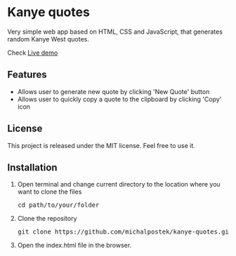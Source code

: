 <h1>Kanye quotes</h1>

<p>Very simple web app based on HTML, CSS and JavaScript, that generates random Kanye West quotes.</p>
<p>Check <a href="https://michalpostek.github.io/kanye-quotes/">Live demo</a></p>

<h2>Features</h2>

<ul>
    <li>Allows user to generate new quote by clicking 'New Quote' button</li>
    <li>Allows user to quickly copy a quote to the clipboard by clicking 'Copy' icon</li>
</ul>

<h2>License</h2>

<p>This project is released under the MIT license. Feel free to use it.</p>

<h2>Installation</h2>

<ol>
    <li>
        <p>Open terminal and change current directory to the location where you want to clone the files</p>
        <pre>cd path/to/your/folder</pre>
    </li>
    <li>
        <p>Clone the repository</p>
        <pre>git clone https://github.com/michalpostek/kanye-quotes.git</pre>
    </li>
    <li>
        <p>Open the index.html file in the browser.</p>
    </li>
</ol>
